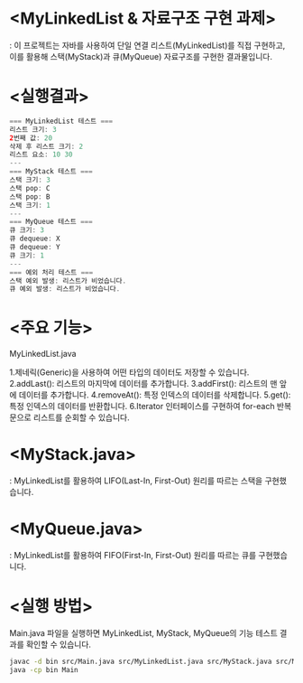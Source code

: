 # <MyLinkedList & 자료구조 구현 과제>
: 이 프로젝트는 자바를 사용하여 단일 연결 리스트(MyLinkedList)를 직접 구현하고, 
이를 활용해 스택(MyStack)과 큐(MyQueue) 자료구조를 구현한 결과물입니다.

# <실행결과>
```java
=== MyLinkedList 테스트 ===
리스트 크기: 3
2번째 값: 20
삭제 후 리스트 크기: 2
리스트 요소: 10 30
---
=== MyStack 테스트 ===
스택 크기: 3
스택 pop: C
스택 pop: B
스택 크기: 1
---
=== MyQueue 테스트 ===
큐 크기: 3
큐 dequeue: X
큐 dequeue: Y
큐 크기: 1
---
=== 예외 처리 테스트 ===
스택 예외 발생: 리스트가 비었습니다.
큐 예외 발생: 리스트가 비었습니다.
```

# <주요 기능>
MyLinkedList.java

1.제네릭(Generic)을 사용하여 어떤 타입의 데이터도 저장할 수 있습니다.
2.addLast(): 리스트의 마지막에 데이터를 추가합니다.
3.addFirst(): 리스트의 맨 앞에 데이터를 추가합니다.
4.removeAt(): 특정 인덱스의 데이터를 삭제합니다.
5.get(): 특정 인덱스의 데이터를 반환합니다.
6.Iterator 인터페이스를 구현하여 for-each 반복문으로 리스트를 순회할 수 있습니다.


# <MyStack.java>
: MyLinkedList를 활용하여 LIFO(Last-In, First-Out) 원리를 따르는 스택을 구현했습니다.

# <MyQueue.java>
: MyLinkedList를 활용하여 FIFO(First-In, First-Out) 원리를 따르는 큐를 구현했습니다.


# <실행 방법>
Main.java 파일을 실행하면 MyLinkedList, MyStack, MyQueue의 기능 테스트 결과를 확인할 수 있습니다.

```Bash
javac -d bin src/Main.java src/MyLinkedList.java src/MyStack.java src/MyQueue.java
java -cp bin Main
```


